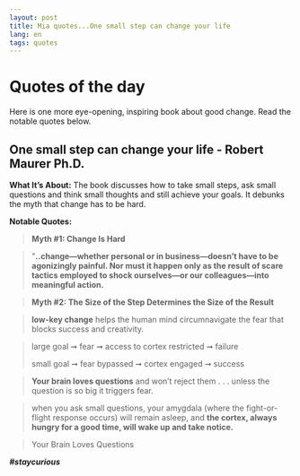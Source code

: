 ```yaml
---
layout: post
title: Mia quotes...One small step can change your life
lang: en
tags: quotes
---
```


# Quotes of the day
Here is one more eye-opening, inspiring book about good change. Read the notable quotes below.

##  One small step can change your life - Robert Maurer Ph.D.

**What It’s About:** The book discusses how to take small steps, ask small questions and think small thoughts and still achieve your goals. It debunks the myth that change has to be hard.

**Notable Quotes:**

> **Myth #1: Change Is Hard**

> "**..change—whether personal or in business—doesn’t have to be agonizingly painful. 
> Nor must it happen only as the result of scare tactics employed to shock ourselves—or our colleagues—into meaningful action.**


> **Myth #2: The Size of the Step Determines the Size of the Result**

> **low-key change** helps the human mind circumnavigate the fear that blocks success and creativity.

> large goal ➞ fear ➞ access to cortex restricted ➞ failure
> 
> small goal ➞ fear bypassed ➞ cortex engaged ➞ success

> **Your brain loves questions** and won’t reject them . . .
> unless the question is so big it triggers fear.

> when you ask small questions, your amygdala (where the fight-or-flight response occurs) will remain asleep, 
> and **the cortex, always hungry for a good time, will wake up and take notice.**


> Your Brain Loves Questions

_**#staycurious**_

